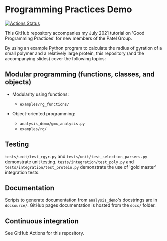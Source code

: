 # Programming Practices Demo

[![Actions Status](https://img.shields.io/github/workflow/status/apallath/prog_practices_demo/build_test)](https://github.com/apallath/prog_practices_demo/actions)

This GitHub repository accompanies my July 2021 tutorial on 'Good Programming
Practices' for new members of the Patel Group.

By using an example Python program to calculate the radius of gyration of a small polymer
and a relatively large protein, this repository (and the accompanying slides) cover the
following topics:

## Modular programming (functions, classes, and objects)
- Modularity using functions:
    - `examples/rg_functions/`

- Object-oriented programming:
    - `analysis_demo/gmx_analysis.py`
    - `examples/rg/`

## Testing
`tests/unit/test_rgyr.py` and `tests/unit/test_selection_parsers.py` demonstrate unit testing.
`tests/integration/test_poly.py` and `tests/integration/test_protein.py` demonstrate the use of 'gold master' integration tests.

## Documentation
Scripts to generate documentation from `analysis_demo`'s docstrings are in `docsource/`.
GitHub pages documentation is hosted from the `docs/` folder.

## Continuous integration
See GitHub Actions for this repository.
